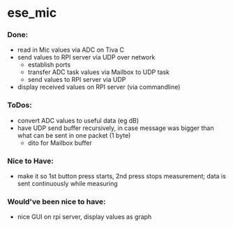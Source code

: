 # ese_mic

### Done:
- read in Mic values via ADC on Tiva C
- send values to RPI server via UDP over network
  - establish ports
  - transfer ADC task values via Mailbox to UDP task
  - send values to RPI server via UDP
- display received values on RPI server (via commandline)

### ToDos:
- convert ADC values to useful data (eg dB)
- have UDP send buffer recursively, in case message was bigger than what can be sent in one packet (1 byte)
  - dito for Mailbox buffer

### Nice to Have:
- make it so 1st button press starts, 2nd press stops measurement; data is sent continuously while measuring

### Would've been nice to have:
- nice GUI on rpi server, display values as graph
